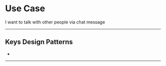 # Use Case

I want to talk with other people via chat message

---

## Keys Design Patterns

-

---
